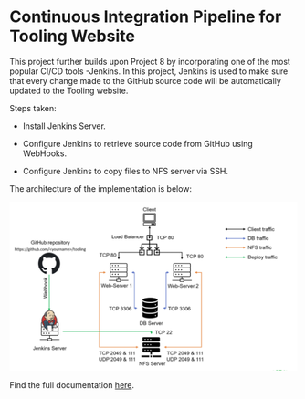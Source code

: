 # Continuous Integration Pipeline for Tooling Website


This project further builds upon Project 8 by incorporating one of the most popular CI/CD tools -Jenkins. In this project, Jenkins is used to make sure that every change made to the GitHub source code will be automatically updated to the Tooling website.

Steps taken:

- Install Jenkins Server.

- Configure Jenkins to retrieve source code from GitHub using WebHooks.

- Configure Jenkins to copy files to NFS server via SSH. 


The architecture of the implementation is below:

![Architecture](./media/archy.png)

Find the full documentation [here](https://github.com/enyioman/project9/blob/main/project9.md).
